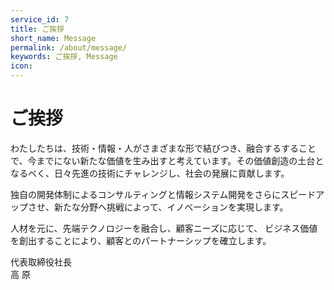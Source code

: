 ```yaml
---
service_id: 7
title: ご挨拶
short_name: Message
permalink: /about/message/
keywords: ご挨拶, Message
icon: 
---
```


# ご挨拶 


わたしたちは、技術・情報・人がさまざまな形で結びつき、融合するすることで、今までにない新たな価値を生み出すと考えています。その価値創造の土台となるべく、日々先進の技術にチャレンジし、社会の発展に貢献します。

独自の開発体制によるコンサルティングと情報システム開発をさらにスピードアップさせ、新たな分野へ挑戦によって、イノベーションを実現します。

人材を元に、先端テクノロジーを融合し、顧客ニーズに応じて、 ビジネス価値を創出することにより、顧客とのパートナーシップを確立します。

代表取締役社長   
高 原
